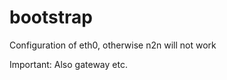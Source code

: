bootstrap
=========

Configuration of eth0, otherwise n2n will not work

Important: Also gateway etc.
